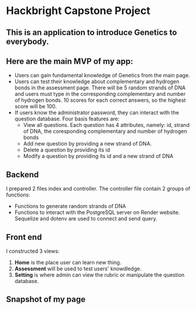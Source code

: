 # Hackbright Capstone Project

## This is an application to introduce Genetics to everybody.

## Here are the main MVP of my app:
- Users can gain fundamental knowledge of Genetics from the main page.
- Users can test their knowledge about complementary and hydrogen bonds in the assessment page. There will be 5 random strands of DNA and users must type in the corresponding complementary and number of hydrogen bonds. 10 scores for each correct answers, so the highest score will be 100.
- If users know the administrator password, they can interact with the question database. Four basis features are:
    - View all questions. Each question has 4 attributes, namely: id, strand of DNA, the coresponding complementary and number of hydrogen bonds
    - Add new question by providing a new strand of DNA.
    - Delete a question by providing its id
    - Modify a question by providing its id and a new strand of DNA

## Backend
I prepared 2 files index and controller. The controller file contain 2 groups of functions:
- Functions to generate random strands of DNA
- Functions to interact with the PostgreSQL server on Render website. Sequelize and dotenv are used to connect and send query.

## Front end
I constructed 3 views:
1. **Home** is the place user can learn new thing.
2. **Assessment** will be used to test users' knowdledge.
3. **Setting** is where admin can view the rubric or manipulate the question database. 

## Snapshot of my page
